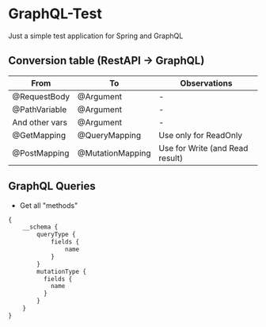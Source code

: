 # GraphQL-Test
Just a simple test application for Spring and GraphQL

## Conversion table (RestAPI -> GraphQL)
| From           | To               | Observations                    |
|----------------|------------------|---------------------------------|
| @RequestBody   | @Argument        | -                               |
| @PathVariable  | @Argument        | -                               |
| And other vars | @Argument        | -                               |
| @GetMapping    | @QueryMapping    | Use only for ReadOnly           |
| @PostMapping   | @MutationMapping | Use for Write (and Read result) |

## GraphQL Queries
* Get all "methods"
```graphql 
{
    __schema {
        queryType {
            fields {
                name
            }
        }
        mutationType {
          fields {
            name
          }
        }
    }
}
```
